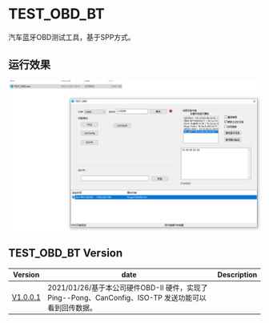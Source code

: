 # TEST_OBD_BT
汽车蓝牙OBD测试工具，基于SPP方式。


## 运行效果
![运行示例](./test.png)

## TEST_OBD_BT  Version
Version  | date |  Description
---------|-------|----------------------
[V1.0.0.1] |2021/01/26/基于本公司硬件OBD-II 硬件，实现了Ping--Pong、CanConfig、ISO-TP 发送功能可以看到回传数据。




[V1.0.0.1]:https://github.com/zhww1/TEST_OBD_BT/commits/master    "V1.0.0.1 版本下载地址"